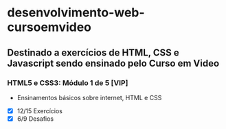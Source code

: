 # desenvolvimento-web-cursoemvideo
## Destinado a exercícios de HTML, CSS e Javascript sendo ensinado pelo Curso em Video
### HTML5 e CSS3: Módulo 1 de 5 [VIP]
* Ensinamentos básicos sobre internet, HTML e CSS
- [x] 12/15 Exercícios
- [x] 6/9 Desafios
